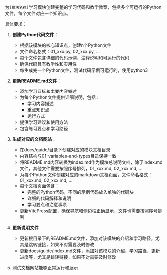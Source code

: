 
为`[模块名称]`学习模块创建完整的学习代码和教学教案，包括多个可运行的Python文件，每个文件对应一个知识点。

具体要求：

1. **创建Python代码文件**：
   - 根据该模块的核心知识点，创建n个Python文件
   - 文件命名格式：01_xxx.py, 02_xxx.py, ...
   - 每个文件包含详细的代码示例、注释说明和可运行的代码
   - 确保代码具有教学性和实用性
   - 每生成完一个Python文件，测试代码示例可运行的，使用python3

2. **更新README.md文件**：
   - 添加学习目标和主要内容概述
   - 为每个Python文件提供详细说明，包括：
     * 学习内容描述
     * 重点知识点
     * 运行方式
   - 提供学习建议和使用方法
   - 包含练习要点和学习路径

3. **生成对应的文档网站**：
   - 在docs/guide/目录下创建对应的模块文档目录
   - 内容结构与01-variables-and-types目录保持一致
   - 将README.md内容转换为index.md作为模块总说明文档，除了index.md文件，其他文件需要按照序号排列，01_xxx.md, 02_xxx.md, ...
   - 为每个Python文件创建对应的markdown文档页面，文件命名格式：01_xxx.md, 02_xxx.md, ...
   - 每个文档页面包含：
     * 完整的Python代码，不同的示例代码放入单独的代码块
     * 详细的代码解释和说明
     * 学习要点和注意事项
   - 更新VitePress配置，确保导航和侧边栏正确显示，文件也需要按照序号排列

4. **更新说明文件**
   - 更新根目录下的README.md文件，添加对该模块的介绍和学习路径，尤其是跳转链接，如果不对需要及时修改
   - 更新docs/guide/index.md文件，添加对该模块的介绍、学习路径、更新进度等，尤其是跳转链接，如果不对需要及时修改

5. 测试文档网站能够正常运行和展示
